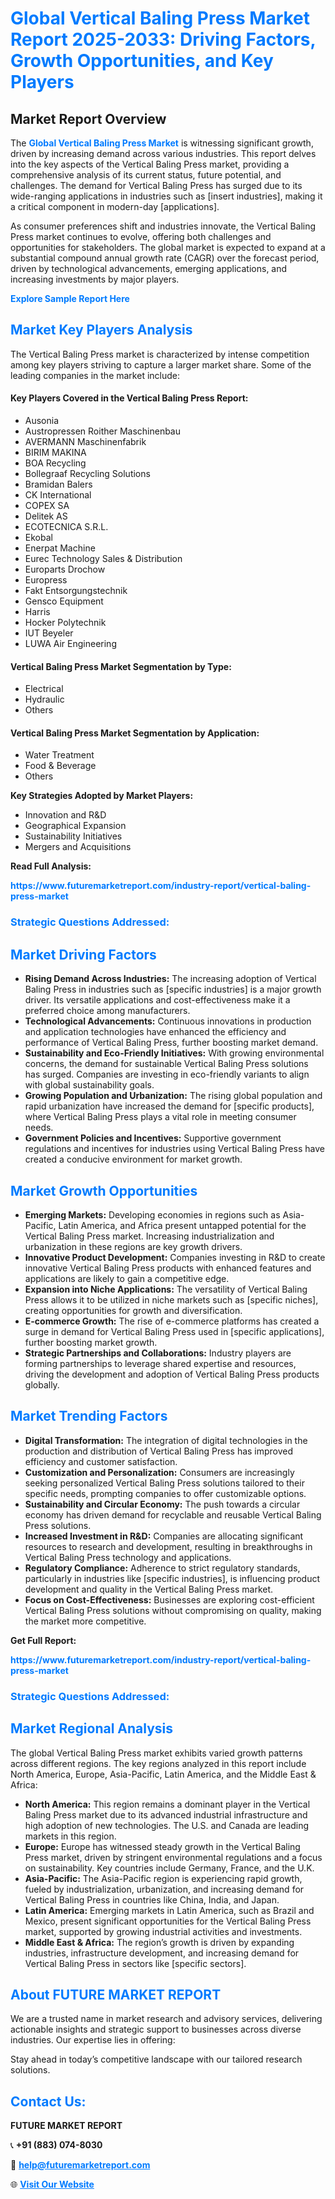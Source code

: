 <h1 style="color: #007BFF;">Global Vertical Baling Press Market Report 2025-2033: Driving Factors, Growth Opportunities, and Key Players</h1>

<section id="overview">
<h2>Market Report Overview</h2>
<p>The <a href="https://www.futuremarketreport.com/industry-report/vertical-baling-press-market" style="color: #007BFF; text-decoration: none;"><strong>Global Vertical Baling Press Market</strong></a> is witnessing significant growth, driven by increasing demand across various industries. This report delves into the key aspects of the Vertical Baling Press market, providing a comprehensive analysis of its current status, future potential, and challenges. The demand for Vertical Baling Press has surged due to its wide-ranging applications in industries such as [insert industries], making it a critical component in modern-day [applications].</p>
<p>As consumer preferences shift and industries innovate, the Vertical Baling Press market continues to evolve, offering both challenges and opportunities for stakeholders. The global market is expected to expand at a substantial compound annual growth rate (CAGR) over the forecast period, driven by technological advancements, emerging applications, and increasing investments by major players.</p>
</section>

<section id="overview">
<p><a href="https://www.futuremarketreport.com/request-sample/reportId=55449" style="color: #007BFF; text-decoration: none;"><strong>Explore Sample Report Here</strong></a></p>
</section>

<section id="key-players">
<h2 style="color: #007BFF;">Market Key Players Analysis</h2>
<p>The Vertical Baling Press market is characterized by intense competition among key players striving to capture a larger market share. Some of the leading companies in the market include:</p>
<h4>Key Players Covered in the Vertical Baling Press Report:</h4>
<ul><li>Ausonia</li><li>Austropressen Roither Maschinenbau</li><li>AVERMANN Maschinenfabrik</li><li>BIRIM MAKINA</li><li>BOA Recycling</li><li>Bollegraaf Recycling Solutions</li><li>Bramidan Balers</li><li>CK International</li><li>COPEX SA</li><li>Delitek AS</li><li>ECOTECNICA S.R.L.</li><li>Ekobal</li><li>Enerpat Machine</li><li>Eurec Technology Sales &amp; Distribution</li><li>Europarts Drochow</li><li>Europress</li><li>Fakt Entsorgungstechnik</li><li>Gensco Equipment</li><li>Harris</li><li>Hocker Polytechnik</li><li>IUT Beyeler</li><li>LUWA Air Engineering</li></ul>
<h4>Vertical Baling Press Market Segmentation by Type:</h4>
<ul><li>Electrical</li><li>Hydraulic</li><li>Others</li></ul>

<h4>Vertical Baling Press Market Segmentation by Application:</h4>
<ul><li>Water Treatment</li><li>Food &amp; Beverage</li><li>Others</li></ul>
<p><strong>Key Strategies Adopted by Market Players:</strong></p>
<ul>
<li>Innovation and R&D</li>
<li>Geographical Expansion</li>
<li>Sustainability Initiatives</li>
<li>Mergers and Acquisitions</li>
</ul>
</section>

<section>
<p><strong>Read Full Analysis: </strong></p><a href="https://www.futuremarketreport.com/industry-report/vertical-baling-press-market" style="color: #007BFF; text-decoration: none;"><strong>https://www.futuremarketreport.com/industry-report/vertical-baling-press-market</strong></a>
<h3 style="color: #007BFF;">Strategic Questions Addressed:</h3>
</section>

<section id="driving-factors">
<h2 style="color: #007BFF;">Market Driving Factors</h2>
<ul>
<li><strong>Rising Demand Across Industries:</strong> The increasing adoption of Vertical Baling Press in industries such as [specific industries] is a major growth driver. Its versatile applications and cost-effectiveness make it a preferred choice among manufacturers.</li>
<li><strong>Technological Advancements:</strong> Continuous innovations in production and application technologies have enhanced the efficiency and performance of Vertical Baling Press, further boosting market demand.</li>
<li><strong>Sustainability and Eco-Friendly Initiatives:</strong> With growing environmental concerns, the demand for sustainable Vertical Baling Press solutions has surged. Companies are investing in eco-friendly variants to align with global sustainability goals.</li>
<li><strong>Growing Population and Urbanization:</strong> The rising global population and rapid urbanization have increased the demand for [specific products], where Vertical Baling Press plays a vital role in meeting consumer needs.</li>
<li><strong>Government Policies and Incentives:</strong> Supportive government regulations and incentives for industries using Vertical Baling Press have created a conducive environment for market growth.</li>
</ul>
</section>

<section id="growth-opportunities">
<h2 style="color: #007BFF;">Market Growth Opportunities</h2>
<ul>
<li><strong>Emerging Markets:</strong> Developing economies in regions such as Asia-Pacific, Latin America, and Africa present untapped potential for the Vertical Baling Press market. Increasing industrialization and urbanization in these regions are key growth drivers.</li>
<li><strong>Innovative Product Development:</strong> Companies investing in R&D to create innovative Vertical Baling Press products with enhanced features and applications are likely to gain a competitive edge.</li>
<li><strong>Expansion into Niche Applications:</strong> The versatility of Vertical Baling Press allows it to be utilized in niche markets such as [specific niches], creating opportunities for growth and diversification.</li>
<li><strong>E-commerce Growth:</strong> The rise of e-commerce platforms has created a surge in demand for Vertical Baling Press used in [specific applications], further boosting market growth.</li>
<li><strong>Strategic Partnerships and Collaborations:</strong> Industry players are forming partnerships to leverage shared expertise and resources, driving the development and adoption of Vertical Baling Press products globally.</li>
</ul>
</section>

<section id="trending-factors">
<h2 style="color: #007BFF;">Market Trending Factors</h2>
<ul>
<li><strong>Digital Transformation:</strong> The integration of digital technologies in the production and distribution of Vertical Baling Press has improved efficiency and customer satisfaction.</li>
<li><strong>Customization and Personalization:</strong> Consumers are increasingly seeking personalized Vertical Baling Press solutions tailored to their specific needs, prompting companies to offer customizable options.</li>
<li><strong>Sustainability and Circular Economy:</strong> The push towards a circular economy has driven demand for recyclable and reusable Vertical Baling Press solutions.</li>
<li><strong>Increased Investment in R&D:</strong> Companies are allocating significant resources to research and development, resulting in breakthroughs in Vertical Baling Press technology and applications.</li>
<li><strong>Regulatory Compliance:</strong> Adherence to strict regulatory standards, particularly in industries like [specific industries], is influencing product development and quality in the Vertical Baling Press market.</li>
<li><strong>Focus on Cost-Effectiveness:</strong> Businesses are exploring cost-efficient Vertical Baling Press solutions without compromising on quality, making the market more competitive.</li>
</ul>
</section>

<section>
<p><strong>Get Full Report: </strong></p><a href="https://www.futuremarketreport.com/industry-report/vertical-baling-press-market" style="color: #007BFF; text-decoration: none;"><strong>https://www.futuremarketreport.com/industry-report/vertical-baling-press-market</strong></a>
<h3 style="color: #007BFF;">Strategic Questions Addressed:</h3>
</section>


<section id="regional-analysis">
<h2 style="color: #007BFF;">Market Regional Analysis</h2>
<p>The global Vertical Baling Press market exhibits varied growth patterns across different regions. The key regions analyzed in this report include North America, Europe, Asia-Pacific, Latin America, and the Middle East & Africa:</p>
<ul>
<li><strong>North America:</strong> This region remains a dominant player in the Vertical Baling Press market due to its advanced industrial infrastructure and high adoption of new technologies. The U.S. and Canada are leading markets in this region.</li>
<li><strong>Europe:</strong> Europe has witnessed steady growth in the Vertical Baling Press market, driven by stringent environmental regulations and a focus on sustainability. Key countries include Germany, France, and the U.K.</li>
<li><strong>Asia-Pacific:</strong> The Asia-Pacific region is experiencing rapid growth, fueled by industrialization, urbanization, and increasing demand for Vertical Baling Press in countries like China, India, and Japan.</li>
<li><strong>Latin America:</strong> Emerging markets in Latin America, such as Brazil and Mexico, present significant opportunities for the Vertical Baling Press market, supported by growing industrial activities and investments.</li>
<li><strong>Middle East & Africa:</strong> The region’s growth is driven by expanding industries, infrastructure development, and increasing demand for Vertical Baling Press in sectors like [specific sectors].</li>
</ul>
</section>

<footer>
<h2 style="color: #007BFF;">About FUTURE MARKET REPORT</h2>
<p>We are a trusted name in market research and advisory services, delivering actionable insights and strategic support to businesses across diverse industries. Our expertise lies in offering:</p>

<p>Stay ahead in today’s competitive landscape with our tailored research solutions.</p>

<h2 style="color: #007BFF;">Contact Us:</h2>
<p><strong>FUTURE MARKET REPORT</strong></p>
<p>📞 <strong>+91 (883) 074-8030</strong></p>
<p>📧 <strong><a href="mailto:help@futuremarketreport.com" style="color: #007BFF;">help@futuremarketreport.com</a></strong></p>
<p>🌐 <strong><a href="https://www.futuremarketreport.com/" style="color: #007BFF;">Visit Our Website</a></strong></p>
</footer>